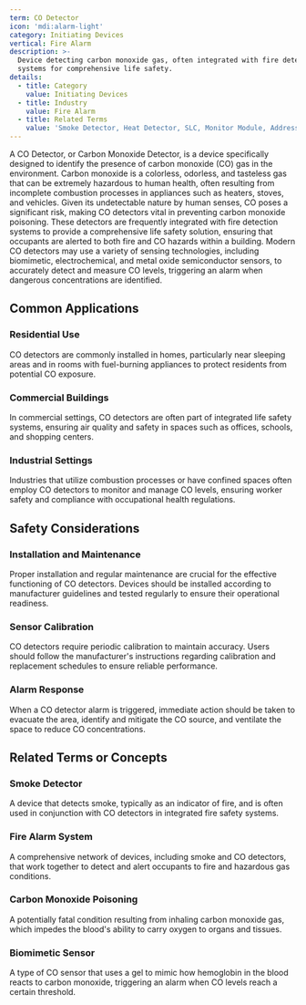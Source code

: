 ```yaml
---
term: CO Detector
icon: 'mdi:alarm-light'
category: Initiating Devices
vertical: Fire Alarm
description: >-
  Device detecting carbon monoxide gas, often integrated with fire detection
  systems for comprehensive life safety.
details:
  - title: Category
    value: Initiating Devices
  - title: Industry
    value: Fire Alarm
  - title: Related Terms
    value: 'Smoke Detector, Heat Detector, SLC, Monitor Module, Addressable System'
---
```

A CO Detector, or Carbon Monoxide Detector, is a device specifically designed to identify the presence of carbon monoxide (CO) gas in the environment. Carbon monoxide is a colorless, odorless, and tasteless gas that can be extremely hazardous to human health, often resulting from incomplete combustion processes in appliances such as heaters, stoves, and vehicles. Given its undetectable nature by human senses, CO poses a significant risk, making CO detectors vital in preventing carbon monoxide poisoning. These detectors are frequently integrated with fire detection systems to provide a comprehensive life safety solution, ensuring that occupants are alerted to both fire and CO hazards within a building. Modern CO detectors may use a variety of sensing technologies, including biomimetic, electrochemical, and metal oxide semiconductor sensors, to accurately detect and measure CO levels, triggering an alarm when dangerous concentrations are identified.

## Common Applications

### Residential Use
CO detectors are commonly installed in homes, particularly near sleeping areas and in rooms with fuel-burning appliances to protect residents from potential CO exposure.

### Commercial Buildings
In commercial settings, CO detectors are often part of integrated life safety systems, ensuring air quality and safety in spaces such as offices, schools, and shopping centers.

### Industrial Settings
Industries that utilize combustion processes or have confined spaces often employ CO detectors to monitor and manage CO levels, ensuring worker safety and compliance with occupational health regulations.

## Safety Considerations

### Installation and Maintenance
Proper installation and regular maintenance are crucial for the effective functioning of CO detectors. Devices should be installed according to manufacturer guidelines and tested regularly to ensure their operational readiness.

### Sensor Calibration
CO detectors require periodic calibration to maintain accuracy. Users should follow the manufacturer's instructions regarding calibration and replacement schedules to ensure reliable performance.

### Alarm Response
When a CO detector alarm is triggered, immediate action should be taken to evacuate the area, identify and mitigate the CO source, and ventilate the space to reduce CO concentrations.

## Related Terms or Concepts

### Smoke Detector
A device that detects smoke, typically as an indicator of fire, and is often used in conjunction with CO detectors in integrated fire safety systems.

### Fire Alarm System
A comprehensive network of devices, including smoke and CO detectors, that work together to detect and alert occupants to fire and hazardous gas conditions.

### Carbon Monoxide Poisoning
A potentially fatal condition resulting from inhaling carbon monoxide gas, which impedes the blood's ability to carry oxygen to organs and tissues.

### Biomimetic Sensor
A type of CO sensor that uses a gel to mimic how hemoglobin in the blood reacts to carbon monoxide, triggering an alarm when CO levels reach a certain threshold.
